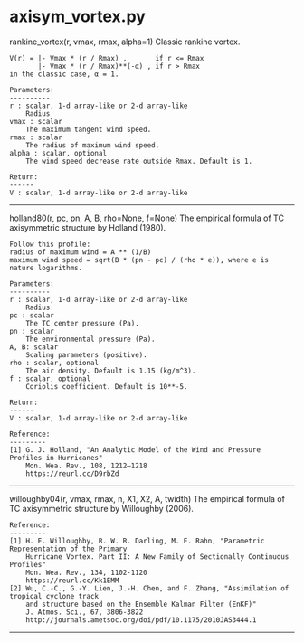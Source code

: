 # axisym_vortex.py
rankine_vortex(r, vmax, rmax, alpha=1)
    Classic rankine vortex.
    
    V(r) = |- Vmax * (r / Rmax) ,       if r <= Rmax
           |- Vmax * (r / Rmax)**(-α) , if r > Rmax
    in the classic case, α = 1.
    
    Parameters:
    ----------
    r : scalar, 1-d array-like or 2-d array-like
        Radius
    vmax : scalar
        The maximum tangent wind speed.
    rmax : scalar
        The radius of maximum wind speed.
    alpha : scalar, optional
        The wind speed decrease rate outside Rmax. Default is 1.
        
    Return:
    ------
    V : scalar, 1-d array-like or 2-d array-like



******
holland80(r, pc, pn, A, B, rho=None, f=None)
    The empirical formula of TC axisymmetric structure by Holland (1980).
    
    Follow this profile:
    radius of maximum wind = A ** (1/B)
    maximum wind speed = sqrt(B * (pn - pc) / (rho * e)), where e is nature logarithms.
    
    Parameters:
    ----------
    r : scalar, 1-d array-like or 2-d array-like
        Radius
    pc : scalar
        The TC center pressure (Pa).
    pn : scalar
        The environmental pressure (Pa).
    A, B: scalar
        Scaling parameters (positive).
    rho : scalar, optional
        The air density. Default is 1.15 (kg/m^3).
    f : scalar, optional
        Coriolis coefficient. Default is 10**-5.
        
    Return:
    ------
    V : scalar, 1-d array-like or 2-d array-like
    
    Reference:
    ---------
    [1] G. J. Holland, "An Analytic Model of the Wind and Pressure Profiles in Hurricanes"
        Mon. Wea. Rev., 108, 1212–1218
        https://reurl.cc/D9rbZd



******
willoughby04(r, vmax, rmax, n, X1, X2, A, twidth)
    The empirical formula of TC axisymmetric structure by Willoughby (2006).
    
    Reference:
    ---------
    [1] H. E. Willoughby, R. W. R. Darling, M. E. Rahn, "Parametric Representation of the Primary 
        Hurricane Vortex. Part II: A New Family of Sectionally Continuous Profiles"
        Mon. Wea. Rev., 134, 1102-1120
        https://reurl.cc/Kk1EMM
    [2] Wu, C.-C., G.-Y. Lien, J.-H. Chen, and F. Zhang, "Assimilation of tropical cyclone track 
        and structure based on the Ensemble Kalman Filter (EnKF)"
        J. Atmos. Sci., 67, 3806-3822
        http://journals.ametsoc.org/doi/pdf/10.1175/2010JAS3444.1



******